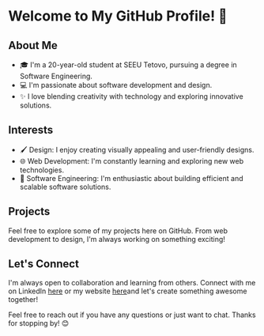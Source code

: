 # Welcome to My GitHub Profile! 👋

## About Me
- 🎓 I'm a 20-year-old student at SEEU Tetovo, pursuing a degree in Software Engineering.
- 💻 I'm passionate about software development and design.
- ✨ I love blending creativity with technology and exploring innovative solutions.

## Interests
- 🖌️ Design: I enjoy creating visually appealing and user-friendly designs.
- 🌐 Web Development: I'm constantly learning and exploring new web technologies.
- 🤖 Software Engineering: I'm enthusiastic about building efficient and scalable software solutions.

## Projects
Feel free to explore some of my projects here on GitHub. From web development to design, I'm always working on something exciting!

## Let's Connect
I'm always open to collaboration and learning from others. Connect with me on LinkedIn [here](https://linkedin.com/in/dorantvelija) or my website [here](https://dorantvelija.com)and let's create something awesome together!

Feel free to reach out if you have any questions or just want to chat. Thanks for stopping by! 😊
